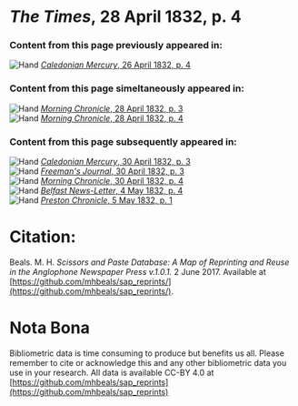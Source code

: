 # *The Times*, 28 April 1832, p. 4  
  
### Content from this page previously appeared in:  
![Hand](http://scissorsandpaste.net/wp-content/uploads/2017/06/smallhandpointer.png) [*Caledonian Mercury*, 26 April 1832, p. 4](https://mhbeals.github.io/sap_html/Caledonian-Mercury/Caledonian-Mercury-26-April-1832-p-4)  
  
### Content from this page simeltaneously appeared in:  
![Hand](http://scissorsandpaste.net/wp-content/uploads/2017/06/smallhandpointer.png) [*Morning Chronicle*, 28 April 1832, p. 3](https://mhbeals.github.io/sap_html/Morning-Chronicle/Morning-Chronicle-28-April-1832-p-3)  
![Hand](http://scissorsandpaste.net/wp-content/uploads/2017/06/smallhandpointer.png) [*Morning Chronicle*, 28 April 1832, p. 4](https://mhbeals.github.io/sap_html/Morning-Chronicle/Morning-Chronicle-28-April-1832-p-4)  
  
### Content from this page subsequently appeared in:  
![Hand](http://scissorsandpaste.net/wp-content/uploads/2017/06/smallhandpointer.png) [*Caledonian Mercury*, 30 April 1832, p. 3](https://mhbeals.github.io/sap_html/Caledonian-Mercury/Caledonian-Mercury-30-April-1832-p-3)  
![Hand](http://scissorsandpaste.net/wp-content/uploads/2017/06/smallhandpointer.png) [*Freeman's Journal*, 30 April 1832, p. 3](https://mhbeals.github.io/sap_html/Freeman's-Journal/Freeman's-Journal-30-April-1832-p-3)  
![Hand](http://scissorsandpaste.net/wp-content/uploads/2017/06/smallhandpointer.png) [*Morning Chronicle*, 30 April 1832, p. 4](https://mhbeals.github.io/sap_html/Morning-Chronicle/Morning-Chronicle-30-April-1832-p-4)  
![Hand](http://scissorsandpaste.net/wp-content/uploads/2017/06/smallhandpointer.png) [*Belfast News-Letter*, 4 May 1832, p. 4](https://mhbeals.github.io/sap_html/Belfast-News-Letter/Belfast-News-Letter-4-May-1832-p-4)  
![Hand](http://scissorsandpaste.net/wp-content/uploads/2017/06/smallhandpointer.png) [*Preston Chronicle*, 5 May 1832, p. 1](https://mhbeals.github.io/sap_html/Preston-Chronicle/Preston-Chronicle-5-May-1832-p-1)  


# Citation: 

Beals. M. H. *Scissors and Paste Database: A Map of Reprinting and Reuse in the Anglophone Newspaper Press v.1.0.1.* 2 June 2017. Available at [https://github.com/mhbeals/sap_reprints/](https://github.com/mhbeals/sap_reprints/). 

# Nota Bona

Bibliometric data is time consuming to produce but benefits us all. Please remember to cite or acknowledge this and any other bibliometric data you use in your research. All data is available CC-BY 4.0 at [https://github.com/mhbeals/sap_reprints](https://github.com/mhbeals/sap_reprints)